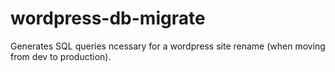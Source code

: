 wordpress-db-migrate
====================

Generates SQL queries ncessary for a wordpress site rename (when moving from dev to production).
